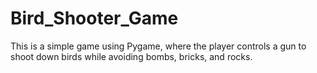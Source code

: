 # Bird_Shooter_Game
This is a simple game using Pygame, where the player controls a gun to shoot down birds while avoiding bombs, bricks, and rocks.
